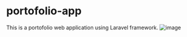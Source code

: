 # portofolio-app
This is a portofolio web application using Laravel framework.
![image](https://github.com/Oditya26/portofolio-app/assets/151801552/b215d2e7-390c-4eca-b7b2-3477fb5c69b9)
